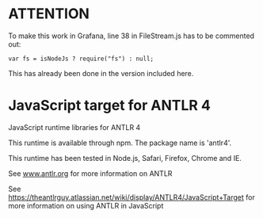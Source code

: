 # ATTENTION

To make this work in Grafana, line 38 in FileStream.js has to be commented out:

```
var fs = isNodeJs ? require("fs") : null;
```

This has already been done in the version included here.



# JavaScript target for ANTLR 4

JavaScript runtime libraries for ANTLR 4

This runtime is available through npm. The package name is 'antlr4'.

This runtime has been tested in Node.js, Safari, Firefox, Chrome and IE.

See www.antlr.org for more information on ANTLR

See https://theantlrguy.atlassian.net/wiki/display/ANTLR4/JavaScript+Target for more information on using ANTLR in JavaScript


